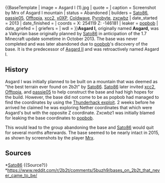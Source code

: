 {{BaseTemplate
| image = Asgard I (1).jpg
| quote =
| caption = Screenshot by Mrx of Asgard I mountain
| status = Abandoned
| builders = [Sato86](https://2b2t.miraheze.org/wiki/Sato86), [passie05](https://2b2t.miraheze.org/wiki/passie05), [Offtopia](https://2b2t.miraheze.org/wiki/Offtopia), [xcc2](https://2b2t.miraheze.org/wiki/xcc2), [x0XP](https://2b2t.miraheze.org/wiki/x0XP), [Coldwave](https://2b2t.miraheze.org/wiki/Coldwave), [Pyrobyte](https://2b2t.miraheze.org/wiki/Pyrobyte), [zxcwbz](https://2b2t.miraheze.org/wiki/zxcwbz)
| date_started = 2013
| date_finished =
| coords = X: 254119 Z: -146181
| leaker = [popbob](https://2b2t.miraheze.org/wiki/popbob)
| date_griefed =
| griefers =
| wdl =
}}**Asgard I,** originally named **Asgard,** was a Valkyrian base originally planned by [Sato86](https://2b2t.miraheze.org/wiki/Sato86) in anticipation of the 1.7 Minecraft update sometime in October 2013. The base was never completed and was later abandoned due to [popbob](https://2b2t.miraheze.org/wiki/popbob)'s discovery of the base. It is the predecessor of [Asgard II](https://2b2t.miraheze.org/wiki/Asgard_II) and was retroactively named Asgard I.

## History
Asgard I was initially planned to be built on a mountain that was deemed as "the best terrain ever found on 2b2t" by [Sato86](https://2b2t.miraheze.org/wiki/Sato86). [Sato86](https://2b2t.miraheze.org/wiki/Sato86) later invited [xcc2](https://2b2t.miraheze.org/wiki/xcc2), [Offtopia](https://2b2t.miraheze.org/wiki/Offtopia), and [passie05](https://2b2t.miraheze.org/wiki/passie05) to help construct the base and had high hopes for the build. However, the base did not come to be as popbob had managed to find the coordinates by using the [Thunderhack exploit](https://2b2t.miraheze.org/wiki/Thunderhack_exploit). 2 weeks before he arrived he claimed he was exploring Nether coordinates that which were Asgard's but with the opposite Z coordinate. Zxcwbz1 was initially blamed for leaking the base coordinates to [popbob](https://2b2t.miraheze.org/wiki/popbob).

This would lead to the group abandoning the base and [Sato86](https://2b2t.miraheze.org/wiki/Sato86) would quit for several months afterwards. The base seemed to be nearly intact in 2015, as shown by screenshots by the player [Mrx](https://2b2t.miraheze.org/wiki/Mrx).

## Sources
*[Sato86](https://2b2t.miraheze.org/wiki/Sato86) {{Source?}}
*https://www.reddit.com/r/2b2t/comments/5buzh9/bases_on_2b2t_that_never_came_to_be/